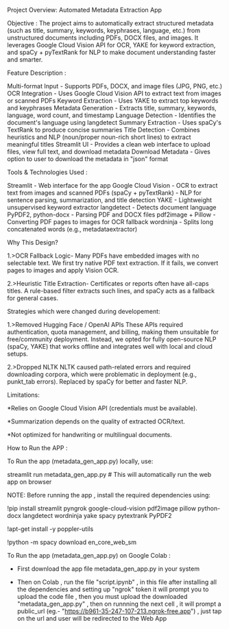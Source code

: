Project Overview: Automated Metadata Extraction App

Objective : The project aims to automatically extract structured metadata (such as title, summary, keywords, keyphrases, language, etc.) from unstructured documents including PDFs, DOCX files, and images. It leverages Google Cloud Vision API for OCR, YAKE for keyword extraction, and spaCy + pyTextRank for NLP to make document understanding faster and smarter.


Feature	Description :

Multi-format Input - Supports PDFs, DOCX, and image files (JPG, PNG, etc.)
OCR Integration - Uses Google Cloud Vision API to extract text from images or scanned PDFs
Keyword Extraction - Uses YAKE to extract top keywords and keyphrases
Metadata Generation - Extracts title, summary, keywords, language, word count, and timestamp
Language Detection - Identifies the document's language using langdetect
Summary Extraction - Uses spaCy's TextRank to produce concise summaries
Title Detection - Combines heuristics and NLP (noun/proper noun-rich short lines) to extract meaningful titles
Streamlit UI - Provides a clean web interface to upload files, view full text, and download metadata
Download Metadata - Gives option to user to download the metadata in "json" format


Tools & Technologies Used :


Streamlit - Web interface for the app
Google Cloud Vision	- OCR to extract text from images and scanned PDFs
(spaCy + pyTextRank) - NLP for sentence parsing, summarization, and title detection
YAKE - Lightweight unsupervised keyword extractor
langdetect - Detects document language
PyPDF2, python-docx	- Parsing PDF and DOCX files
pdf2image + Pillow - Converting PDF pages to images for OCR fallback
wordninja - Splits long concatenated words (e.g., metadataextractor)


Why This Design?

1.>OCR Fallback Logic-
Many PDFs have embedded images with no selectable text. We first try native PDF text extraction. If it fails, we convert pages to images and apply Vision OCR.

2.>Heuristic Title Extraction-
Certificates or reports often have all-caps titles. A rule-based filter extracts such lines, and spaCy acts as a fallback for general cases.



Strategies which were changed during developement:

1.>Removed Hugging Face / OpenAI APIs
These APIs required authentication, quota management, and billing, making them unsuitable for free/community deployment. Instead, we opted for fully open-source NLP (spaCy, YAKE) that works offline and integrates well with local and cloud setups.
    
2.>Dropped NLTK
NLTK caused path-related errors and required downloading corpora, which were problematic in deployment (e.g., punkt_tab errors). Replaced by spaCy for better and faster NLP.



Limitations:

*Relies on Google Cloud Vision API (credentials must be available).

*Summarization depends on the quality of extracted OCR/text.

*Not optimized for handwriting or multilingual documents.




How to Run the APP :



To Run the app (metadata_gen_app.py) locally, use:

streamlit run metadata_gen_app.py  # This will automatically run the web app on browser

NOTE: Before running the app , install the required dependencies using:

!pip install streamlit pyngrok google-cloud-vision pdf2image pillow python-docx langdetect wordninja yake spacy pytextrank PyPDF2

!apt-get install -y poppler-utils

!python -m spacy download en_core_web_sm




To Run the app (metadata_gen_app.py) on Google Colab :

- First download the app file metadata_gen_app.py in your system
  
- Then on Colab , run the file "script.ipynb" , in this file after installing all the dependencies and setting up "ngrok" token it will prompt you to upload the code file , then you must upload the downloaded "metadata_gen_app.py" ,
  then on runnning the next cell , it will prompt a public_url (eg.- "https://b961-35-247-107-213.ngrok-free.app") , just tap on the url and user will be redirected to the Web App




    
 
